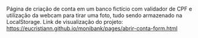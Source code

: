 Página de criação de conta em um banco fictício com validador de CPF e utilização da webcam para tirar uma foto, tudo sendo armazenado na LocalStorage.
Link de visualização do projeto: https://eucristiann.github.io/monibank/pages/abrir-conta-form.html
